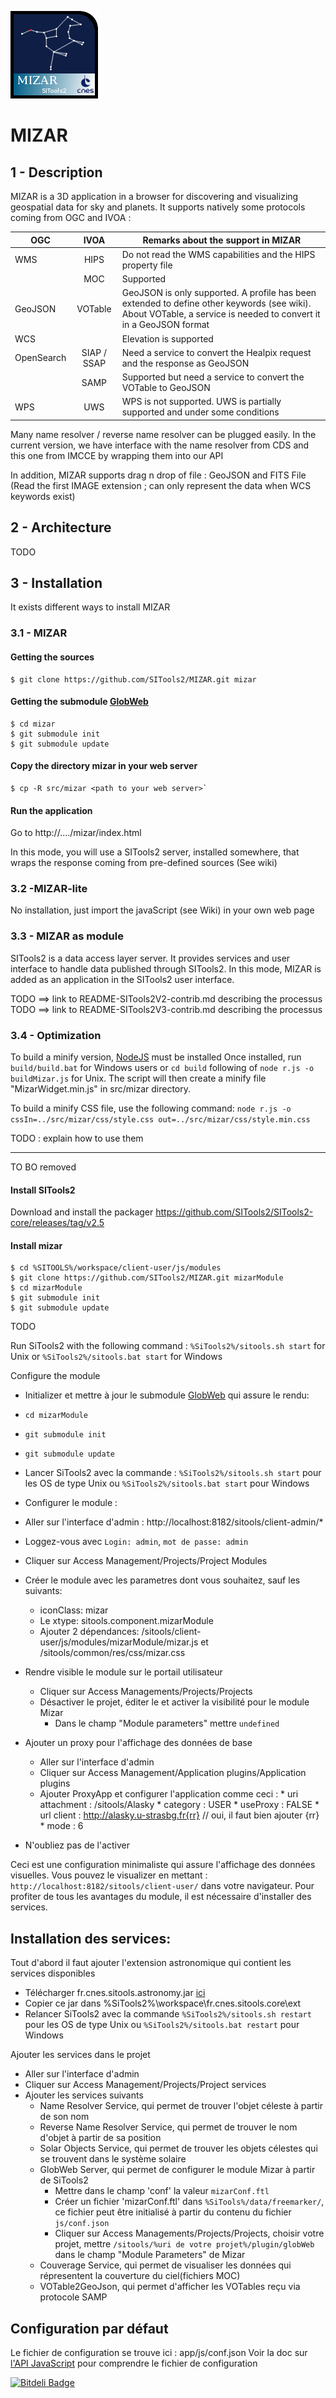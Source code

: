 ![](src/mizar/css/images/mizar.png)

# MIZAR

## 1 - Description
MIZAR is a 3D application in a browser for discovering and visualizing geospatial data for sky and planets. It supports natively some protocols coming from OGC and IVOA :

| OGC           | IVOA          | Remarks about the support in MIZAR                          |
| ------------- |:-------------:| ----------------------------------------------------------- |
| WMS           | HIPS          | Do not read the WMS capabilities and the HIPS property file |
|               | MOC           | Supported                                                   |
| GeoJSON       | VOTable       | GeoJSON is only supported. A profile has been extended to define other keywords (see wiki). About VOTable, a service is needed to convert it in a GeoJSON format|
| WCS           |               | Elevation is supported                                      |
| OpenSearch    | SIAP / SSAP   | Need a service to convert the Healpix request and the response as GeoJSON |
|               | SAMP          | Supported but need a service to convert the VOTable to GeoJSON |
| WPS           | UWS           | WPS is not supported. UWS is partially supported and under some conditions |

Many name resolver / reverse name resolver can be plugged easily. In the current version, we have interface with the name resolver from CDS and this one from IMCCE by wrapping them into our API

In addition, MIZAR supports drag n drop of file : GeoJSON and FITS File (Read the first IMAGE extension ; can only represent the data when WCS keywords exist)

## 2 - Architecture

TODO

## 3 - Installation

It exists different ways to install MIZAR

### 3.1 - MIZAR

#### Getting the sources
	$ git clone https://github.com/SITools2/MIZAR.git mizar
  
#### Getting the submodule [GlobWeb](https://github.com/TPZF/GlobWeb)
  	$ cd mizar
  	$ git submodule init
  	$ git submodule update
  
#### Copy the directory mizar in your web server
  	$ cp -R src/mizar <path to your web server>`

#### Run the application
  Go to http://..../mizar/index.html

In this mode, you will use a SITools2 server, installed somewhere,  that wraps the response coming from pre-defined sources (See wiki)

### 3.2 -MIZAR-lite
No installation, just import the javaScript (see Wiki) in your own web page

### 3.3 - MIZAR as module
SITools2 is a data access layer server. It provides services and user interface to handle data published through SITools2. In this mode, MIZAR is added as an application in the SITools2 user interface. 

TODO ==> link to README-SITools2V2-contrib.md describing the processus
TODO ==> link to README-SITools2V3-contrib.md describing the processus

### 3.4 - Optimization
To build a minify version, [NodeJS](http://nodejs.org/download/) must be installed
Once installed, run `build/build.bat` for Windows users or `cd build` following of `node r.js -o buildMizar.js` for Unix. The script will then create a minify file "MizarWidget.min.js" in src/mizar directory.

To build a minify CSS file, use the following command:
`node r.js -o cssIn=../src/mizar/css/style.css out=../src/mizar/css/style.min.css`

TODO : explain how to use them



------------------------------------
TO BO removed




#### Install SITools2
 Download and install the packager https://github.com/SITools2/SITools2-core/releases/tag/v2.5
 
#### Install mizar 
	$ cd %SITOOLS%/workspace/client-user/js/modules
	$ git clone https://github.com/SITools2/MIZAR.git mizarModule
	$ cd mizarModule
	$ git submodule init
	$ git submodule update
  
  TODO
  
  Run SiTools2 with the following command : `%SiTools2%/sitools.sh start` for Unix or `%SiTools2%/sitools.bat start` for Windows
  
  Configure the module
  
 * Initializer et mettre à jour le submodule [GlobWeb](https://github.com/TPZF/GlobWeb) qui assure le rendu:
  * `cd mizarModule`
  * `git submodule init`
  * `git submodule update`
 * Lancer SiTools2 avec la commande : `%SiTools2%/sitools.sh start` pour les OS de type Unix ou `%SiTools2%/sitools.bat start` pour Windows
 * Configurer le module :
  * Aller sur l'interface d'admin : http://localhost:8182/sitools/client-admin/* 
  * Loggez-vous avec `Login: admin`, `mot de passe: admin`
  * Cliquer sur Access Management/Projects/Project Modules
  * Créer le module avec les parametres dont vous souhaitez, sauf les suivants:
    * iconClass: mizar
    * Le xtype: sitools.component.mizarModule
    * Ajouter 2 dépendances: /sitools/client-user/js/modules/mizarModule/mizar.js et /sitools/common/res/css/mizar.css
  * Rendre visible le module sur le portail utilisateur
    * Cliquer sur Access Managements/Projects/Projects 
    * Désactiver le projet, éditer le et activer la visibilité pour le module Mizar
      * Dans le champ "Module parameters" mettre `undefined`

 * Ajouter un proxy pour l'affichage des données de base
   * Aller sur l'interface d'admin
   * Cliquer sur Access Management/Application plugins/Application plugins
   * Ajouter ProxyApp et configurer l'application comme ceci :
          * uri attachment :  /sitools/Alasky 
          * category : USER
          * useProxy : FALSE
          * url client : http://alasky.u-strasbg.fr{rr}     // oui, il faut bien ajouter {rr}
          * mode : 6
 * N'oubliez pas de l'activer

Ceci est une configuration minimaliste qui assure l'affichage des données visuelles.
Vous pouvez le visualizer en mettant : `http://localhost:8182/sitools/client-user/` dans votre navigateur.
Pour profiter de tous les avantages du module, il est nécessaire d'installer des services.

Installation des services:
---
Tout d'abord il faut ajouter l'extension astronomique qui contient les services disponibles
 * Télécharger fr.cnes.sitools.astronomy.jar [ici](http://sourceforge.net/projects/sitools2/files/Extensions/V2.0/)
 * Copier ce jar dans %SiTools2%\workspace\fr.cnes.sitools.core\ext
 * Relancer SiTools2 avec la commande `%SiTools2%/sitools.sh restart` pour les OS de type Unix ou `%SiTools2%/sitools.bat restart` pour Windows

Ajouter les services dans le projet
 * Aller sur l'interface d'admin
 * Cliquer sur Access Management/Projects/Project services
 * Ajouter les services suivants
   * Name Resolver Service, qui permet de trouver l'objet céleste à partir de son nom
   * Reverse Name Resolver Service, qui permet de trouver le nom d'objet à partir de sa position
   * Solar Objects Service, qui permet de trouver les objets célestes qui se trouvent dans le système solaire
   * GlobWeb Server, qui permet de configurer le module Mizar à partir de SiTools2
      * Mettre dans le champ 'conf' la valeur `mizarConf.ftl`
      * Créer un fichier 'mizarConf.ftl' dans `%SiTools%/data/freemarker/`, ce fichier peut être initialisé à partir du contenu du fichier `js/conf.json`
      * Cliquer sur Access Managements/Projects/Projects, choisir votre projet, mettre `/sitools/%uri de votre projet%/plugin/globWeb` dans le champ "Module Parameters" de Mizar
   * Couverage Service, qui permet de visualiser les données qui répresentent la couverture du ciel(fichiers MOC)
   * VOTable2GeoJson, qui permet d'afficher les VOTables reçu via protocole SAMP

Configuration par défaut
---
Le fichier de configuration se trouve ici : app/js/conf.json
Voir la doc sur [l'API JavaScript](https://github.com/SITools2/MIZAR/wiki/Client's-API) pour comprendre le fichier de configuration





[![Bitdeli Badge](https://d2weczhvl823v0.cloudfront.net/SITools2/mizar/trend.png)](https://bitdeli.com/free "Bitdeli Badge")

